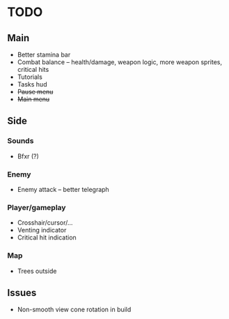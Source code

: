 # TODO

## Main

* Better stamina bar
* Combat balance – health/damage, weapon logic, more weapon sprites, critical hits
* Tutorials
* Tasks hud
* ~~Pause menu~~
* ~~Main menu~~

## Side

### Sounds

* Bfxr (?)

### Enemy

* Enemy attack – better telegraph

### Player/gameplay

* Crosshair/cursor/...
* Venting indicator
* Critical hit indication

### Map

* Trees outside

## Issues

* Non-smooth view cone rotation in build
